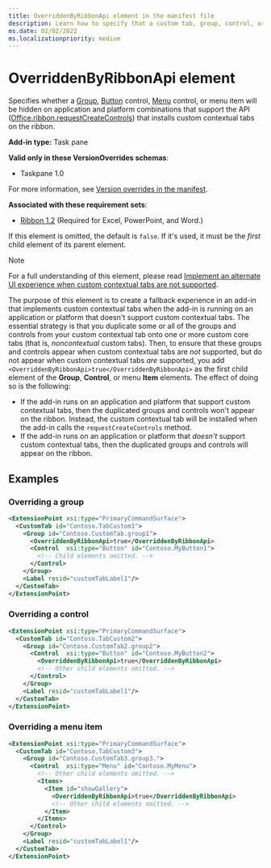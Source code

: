 ```yaml
---
title: OverriddenByRibbonApi element in the manifest file
description: Learn how to specify that a custom tab, group, control, or menu item shouldn't appear when it is also part of a custom contextual tab.
ms.date: 02/02/2022
ms.localizationpriority: medium
---
```


# OverriddenByRibbonApi element

Specifies whether a [Group](group.md), [Button](control.md#button-control) control, [Menu](control.md#menu-dropdown-button-controls) control, or menu item will be hidden on application and platform combinations that support the API ([Office.ribbon.requestCreateControls](/javascript/api/office/office.ribbon?view=common-js&preserve-view=true#requestCreateControls_tabDefinition_)) that installs custom contextual tabs on the ribbon.

**Add-in type:** Task pane

**Valid only in these VersionOverrides schemas**:

- Taskpane 1.0

For more information, see [Version overrides in the manifest](../../develop/add-in-manifests.md#version-overrides-in-the-manifest).

**Associated with these requirement sets**:

- [Ribbon 1.2](../requirement-sets/add-in-commands-requirement-sets.md) (Required for Excel, PowerPoint, and Word.)

If this element is omitted, the default is `false`. If it's used, it must be the *first* child element of its parent element.

> [!NOTE]
> For a full understanding of this element, please read [Implement an alternate UI experience when custom contextual tabs are not supported](../../design/contextual-tabs.md#implement-an-alternate-ui-experience-when-custom-contextual-tabs-are-not-supported).

The purpose of this element is to create a fallback experience in an add-in that implements custom contextual tabs when the add-in is running on an application or platform that doesn't support custom contextual tabs. The essential strategy is that you duplicate some or all of the groups and controls from your custom contextual tab onto one or more custom core tabs (that is, *noncontextual* custom tabs). Then, to ensure that these groups and controls appear when custom contextual tabs are *not* supported, but do not appear when custom contextual tabs *are* supported, you add `<OverriddenByRibbonApi>true</OverriddenByRibbonApi>` as the first child element of the **Group**, **Control**, or menu **Item** elements. The effect of doing so is the following:

- If the add-in runs on an application and platform that support custom contextual tabs, then the duplicated groups and controls won't appear on the ribbon. Instead, the custom contextual tab will be installed when the add-in calls the `requestCreateControls` method.
- If the add-in runs on an application or platform that *doesn't* support custom contextual tabs, then the duplicated groups and controls will appear on the ribbon.

## Examples

### Overriding a group

```xml
<ExtensionPoint xsi:type="PrimaryCommandSurface">
  <CustomTab id="Contoso.TabCustom1">
    <Group id="Contoso.CustomTab.group1">
      <OverriddenByRibbonApi>true</OverriddenByRibbonApi>
      <Control  xsi:type="Button" id="Contoso.MyButton1">
        <!-- Child elements omitted. -->
      </Control>
    </Group>
    <Label resid="customTabLabel1"/>
  </CustomTab>
</ExtensionPoint>
```

### Overriding a control

```xml
<ExtensionPoint xsi:type="PrimaryCommandSurface">
  <CustomTab id="Contoso.TabCustom2">
    <Group id="Contoso.CustomTab2.group2">
      <Control  xsi:type="Button" id="Contoso.MyButton2">
        <OverriddenByRibbonApi>true</OverriddenByRibbonApi>
        <!-- Other child elements omitted. -->
      </Control>
    </Group>
    <Label resid="customTabLabel1"/>
  </CustomTab>
</ExtensionPoint>
```

### Overriding a menu item

```xml
<ExtensionPoint xsi:type="PrimaryCommandSurface">
  <CustomTab id="Contoso.TabCustom3">
    <Group id="Contoso.CustomTab3.group3.">
      <Control  xsi:type="Menu" id="Contoso.MyMenu">
        <!-- Other child elements omitted. -->
        <Items>
          <Item id="showGallery">
            <OverriddenByRibbonApi>true</OverriddenByRibbonApi>
            <!-- Other child elements omitted. -->
          </Item>
        </Items>
      </Control>
    </Group>
    <Label resid="customTabLabel1"/>
  </CustomTab>
</ExtensionPoint>
```
